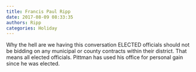 ```yaml
---
title: Francis Paul Ripp
date: 2017-08-09 08:33:35
authors: Ripp
categories: Holiday
---
```


 Why the hell are we having this conversation ELECTED officials should not be bidding on any  municipal or county contracts within their district. That means all elected officials. Pittman has used his office for personal gain since he was elected.